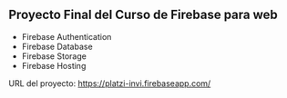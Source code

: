 ## Proyecto Final del Curso de Firebase para web
- Firebase Authentication
- Firebase Database
- Firebase Storage
- Firebase Hosting

URL del proyecto: 
https://platzi-invi.firebaseapp.com/
